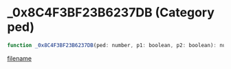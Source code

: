 # _0x8C4F3BF23B6237DB (Category ped)

```js
function _0x8C4F3BF23B6237DB(ped: number, p1: boolean, p2: boolean): number
```

[filename](_0x8C4F3BF23B6237DB_m.md ':include')